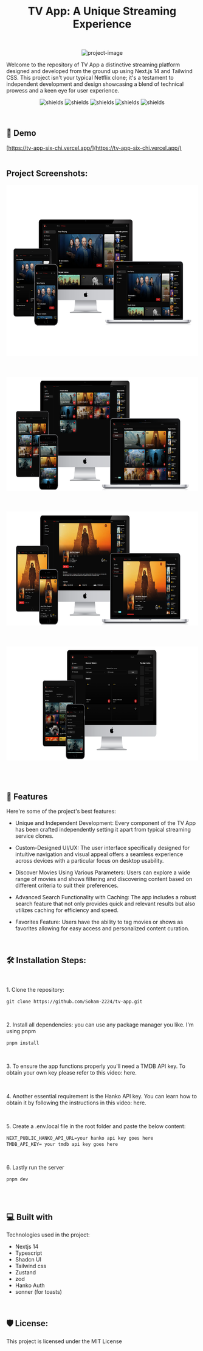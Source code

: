 <h1 align="center" id="title">TV App: A Unique Streaming Experience</h1>
<br>
<p align="center"><img src="https://socialify.git.ci/Soham-2224/tv-app/image?language=1&amp;name=1&amp;owner=1&amp;stargazers=1&amp;theme=Dark" alt="project-image"></p>

<p id="description">Welcome to the repository of TV App a distinctive streaming platform designed and developed from the ground up using Next.js 14 and Tailwind CSS. This project isn't your typical Netflix clone; it's a testament to independent development and design showcasing a blend of technical prowess and a keen eye for user experience.</p>

<p align="center"><img src="https://img.shields.io/badge/NEXTJS-14-000000" alt="shields"> <img src="https://img.shields.io/badge/TYPESCRIPT-0375B6" alt="shields"> <img src="https://img.shields.io/badge/SHADCN-000000" alt="shields"> <img src="https://img.shields.io/badge/HANKOAUTH-F42D4A" alt="shields"> <img src="https://img.shields.io/badge/TAILWIND_CSS-38BDF8" alt="shields"></p>
<br>
<h2>🚀 Demo</h2>

[https://tv-app-six-chi.vercel.app/](https://tv-app-six-chi.vercel.app/)
<br><br>
<h2>Project Screenshots:</h2>

<img src="https://raw.githubusercontent.com/Soham-2224/tv-app/main/screenshots/home_page.jpg" alt="project-screenshot" width="700" height="450/">
<br><br><br><br>
<img src="https://raw.githubusercontent.com/Soham-2224/tv-app/main/screenshots/favourite_page.png" alt="project-screenshot" width="700" height="300/">
<br><br><br><br>
<img src="https://raw.githubusercontent.com/Soham-2224/tv-app/main/screenshots/movie-details.png" alt="project-screenshot" width="700" height="300/">
<br><br><br><br>
<img src="https://raw.githubusercontent.com/Soham-2224/tv-app/main/screenshots/discover.png" alt="project-screenshot" width="700" height="300/">
<br><br><br><br>
  
  
<h2>🧐 Features</h2>

Here're some of the project's best features:

*   Unique and Independent Development: Every component of the TV App has been crafted independently setting it apart from typical streaming service clones.

*   Custom-Designed UI/UX: The user interface specifically designed for intuitive navigation and visual appeal offers a seamless experience across devices with a particular focus on desktop usability.
*   Discover Movies Using Various Parameters: Users can explore a wide range of movies and shows filtering and discovering content based on different criteria to suit their preferences.
*   Advanced Search Functionality with Caching: The app includes a robust search feature that not only provides quick and relevant results but also utilizes caching for efficiency and speed.
*   Favorites Feature: Users have the ability to tag movies or shows as favorites allowing for easy access and personalized content curation.
<br>

<h2>🛠️ Installation Steps:</h2>
<br>
<p>1. Clone the repository:</p>

```
git clone https://github.com/Soham-2224/tv-app.git
```
<br>
<p>2. Install all dependencies: you can use any package manager you like. I'm using pnpm</p>

```
pnpm install
```
<br>
<p>3. To ensure the app functions properly you'll need a TMDB API key. To obtain your own key please refer to this video: here.</p>
<br>
<p>4. Another essential requirement is the Hanko API key. You can learn how to obtain it by following the instructions in this video: here.</p>
<br>
<p>5. Create a .env.local file in the root folder and paste the below content:</p>

```
NEXT_PUBLIC_HANKO_API_URL=your hanko api key goes here
TMDB_API_KEY= your tmdb api key goes here
```
<br>
<p>6. Lastly run the server</p>

```
pnpm dev
```
<br><br>
  
  
<h2>💻 Built with</h2>

Technologies used in the project:

*   Nextjs 14
*   Typescript
*   Shadcn UI
*   Tailwind css
*   Zustand
*   zod
*   Hanko Auth
*   sonner (for toasts)

<br>
<h2>🛡️ License:</h2>

This project is licensed under the MIT License
<br><br>
